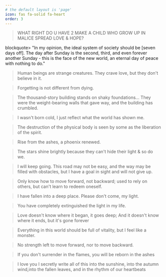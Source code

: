 ```yaml
---
# the default layout is 'page'
icon: fas fa-solid fa-heart
order: 3
---
```


<blockquote>
        WHAT RIGHT DO U HAVE 2 MAKE A CHILD WHO GROW UP IN MALICE SPREAD LOVE & HOPE?
    </blockquote>
blockquote>
        "In my opinion, the ideal system of society should be [seven days off]. The day after Sunday is the second, third, and even forever another Sunday - this is the face of the new world, an eternal day of peace with nothing to do."
    </blockquote>
<blockquote>
    Human beings are strange creatures. They crave love, but they don't believe in it.
    </blockquote>
<blockquote>
        Forgetting is not different from dying.
    </blockquote>
<blockquote>
        The thousand-story building stands on shaky foundations...
They were the weight-bearing walls that gave way, and the building has crumbled.
    </blockquote>
<blockquote>
        I wasn't born cold, I just reflect what the world has shown me.
    </blockquote>
<blockquote>
        The destruction of the physical body is seen by some as the liberation of the spirit.
    </blockquote>
<blockquote>
        Rise from the ashes, a phoenix renewed.
    </blockquote>
<blockquote>
        The stars shine brightly because they can't hide their light
        & so do we.
    </blockquote>
<blockquote>
        I will keep going.
        This road may not be easy, and the way may be filled with obstacles,
        but I have a goal in sight and will not give up.
    </blockquote>
<blockquote>
        Only know how to move forward, not backward;
        used to rely on others, but can't learn to redeem oneself.
    </blockquote>
<blockquote>
        I have fallen into a deep place. Please don't come, my light.
    </blockquote>
<blockquote>
        You have completely extinguished the light in my life.
    </blockquote>
<blockquote>
        Love doesn't know where it began, it goes deep;
        And it doesn't know where it ends, but it's gone forever
    </blockquote>
<blockquote>
        Everything in this world should be full of vitality,
        but I feel like a monster.
    </blockquote>
<blockquote>
        No strength left to move forward, nor to move backward.
    </blockquote>
<blockquote>
        If you don't surrender in the flames, you will be reborn in the ashes
    </blockquote>
<blockquote>
        I love you
        I secretly write all of this into the sunshine,
        into the autumn wind,into the fallen leaves,
        and in the rhythm of our heartbeats
    </blockquote>